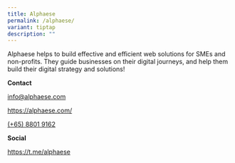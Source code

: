 ```yaml
---
title: Alphaese
permalink: /alphaese/
variant: tiptap
description: ""
---
```

<p>Alphaese helps to build effective and efficient web solutions for SMEs
and non-profits. They guide businesses on their digital journeys, and help
them build their digital strategy and solutions!</p>
<p><strong>Contact</strong>
</p>
<p><a href="mailto:info@alphaese.com" rel="noopener noreferrer nofollow" target="_blank">info@alphaese.com</a>
</p>
<p><a href="mailto:info@alphaese.com" rel="noopener noreferrer nofollow" target="_blank">https://alphaese.com/</a>
</p>
<p><a href="tel:(+65)%208801%209162%20" class="elementor-button-link elementor-button elementor-size-sm" rel="noopener noreferrer nofollow" target="_blank">(+65) 8801 9162</a>
</p>
<p><strong>Social</strong>
</p>
<p><a href="https://t.me/alphaese" rel="noopener noreferrer nofollow" target="_blank">https://t.me/alphaese</a>
</p>
<p>
<br>
</p>